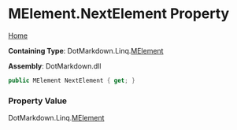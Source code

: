# MElement\.NextElement Property

[Home](../../../../README.md)

**Containing Type**: DotMarkdown\.Linq\.[MElement](../README.md)

**Assembly**: DotMarkdown\.dll

```csharp
public MElement NextElement { get; }
```

### Property Value

DotMarkdown\.Linq\.[MElement](../README.md)

